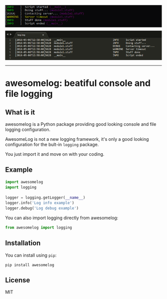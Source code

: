 <div align="center">
  <img src="https://github.com/rtogo/awesomelog/blob/master/doc/example1.png"><br>
</div>

-----------------

# awesomelog: beatiful console and file logging

## What is it
awesomelog is a Python package providing good looking console and file logging
configuration.

AwesomeLog is not a new logging framework, it's only a good looking
configuration for the bult-in `logging` package.

You just import it and move on with your coding.

## Example
```python
import awesomelog
import logging

logger = logging.getLogger(__name__)
logger.info('Log info example')
logger.debug('Log debug example')
```

You can also import logging directly from awesomelog:
```python
from awesomelog import logging
```

## Installation
You can install using `pip`:
```
pip install awesomelog
```

## License
MIT
